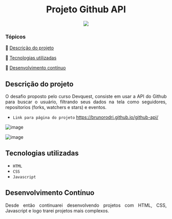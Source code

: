 <h1 align="center"> Projeto Github API </h1>
<p align="center">
<img src="http://img.shields.io/static/v1?label=STATUS&message=EM%20DESENVOLVIMENTO&color=GREEN&style=for-the-badge"/>
</p>

### Tópicos 

:small_blue_diamond: [Descrição do projeto](#descrição-do-projeto)

:small_blue_diamond: [Tecnologias utilizadas](#tecnologias-utilizadas)

:small_blue_diamond: [Desenvolvimento contínuo](#desenvolvimento-contínuo)



## Descrição do projeto 

<p align="justify">
  O desafio proposto pelo curso Devquest, consiste em usar a API do Github para buscar o usuário, filtrando seus dados na tela como seguidores, repositorios (forks, watchers e stars) e eventos. 
</p>

- ``Link para página do projeto`` https://brunorodri.github.io/github-api/

![image](https://github.com/BrunoRodri/github-api/assets/19192121/a66d0689-4509-4840-b37c-cdb20ee30ef5)

![image](https://github.com/BrunoRodri/github-api/assets/19192121/bae7cc33-ce46-4ed4-81c8-570d891d72db)

## Tecnologias utilizadas

- ``HTML``
- ``CSS``
- ``Javascript``

## Desenvolvimento Contínuo

<p align="justify">
Desde então continuarei desenvolvendo projetos com HTML, CSS, Javascript e logo trarei projetos mais complexos.
</p>
